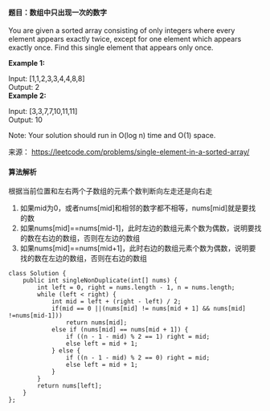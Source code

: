 #### 题目：数组中只出现一次的数字
You are given a sorted array consisting of only integers where every element appears exactly twice, except for one element which appears exactly once. Find this single element that 
appears only once.<br>
 
**Example 1:**<br>

Input: [1,1,2,3,3,4,4,8,8]<br>
Output: 2<br>
**Example 2:**<br>

Input: [3,3,7,7,10,11,11]<br>
Output: 10<br>
 

Note: Your solution should run in O(log n) time and O(1) space.<br>


来源： https://leetcode.com/problems/single-element-in-a-sorted-array/<br>

#### 算法解析
根据当前位置和左右两个子数组的元素个数判断向左走还是向右走
1. 如果mid为0，或者nums[mid]和相邻的数字都不相等，nums[mid]就是要找的数
2. 如果nums[mid]==nums[mid-1]，此时左边的数组元素个数为偶数，说明要找的数在右边的数组，否则在左边的数组
3. 如果nums[mid]==nums[mid+1]，此时右边的数组元素个数为偶数，说明要找的数在左边的数组，否则在右边的数组
```
class Solution {
    public int singleNonDuplicate(int[] nums) {
        int left = 0, right = nums.length - 1, n = nums.length;
        while (left < right) {
            int mid = left + (right - left) / 2;
            if(mid == 0 ||(nums[mid] != nums[mid + 1] && nums[mid] !=nums[mid-1]))
                return nums[mid];
            else if (nums[mid] == nums[mid + 1]) {
                if ((n - 1 - mid) % 2 == 1) right = mid;
                else left = mid + 1;
            } else {
                if ((n - 1 - mid) % 2 == 0) right = mid;
                else left = mid + 1;
            }
        }
        return nums[left];
    }
};
```
